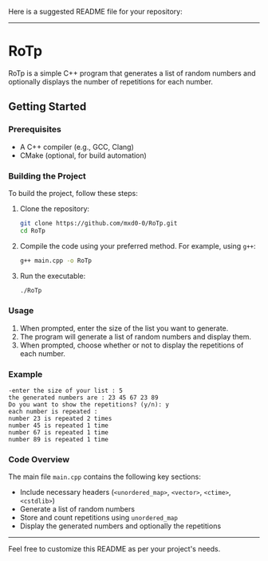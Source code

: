 Here is a suggested README file for your repository:

---

# RoTp

RoTp is a simple C++ program that generates a list of random numbers and optionally displays the number of repetitions for each number.

## Getting Started

### Prerequisites

- A C++ compiler (e.g., GCC, Clang)
- CMake (optional, for build automation)

### Building the Project

To build the project, follow these steps:

1. Clone the repository:
    ```bash
    git clone https://github.com/mxd0-0/RoTp.git
    cd RoTp
    ```

2. Compile the code using your preferred method. For example, using `g++`:
    ```bash
    g++ main.cpp -o RoTp
    ```

3. Run the executable:
    ```bash
    ./RoTp
    ```

### Usage

1. When prompted, enter the size of the list you want to generate.
2. The program will generate a list of random numbers and display them.
3. When prompted, choose whether or not to display the repetitions of each number.

### Example

```plaintext
-enter the size of your list : 5
the generated numbers are : 23 45 67 23 89
Do you want to show the repetitions? (y/n): y
each number is repeated :
number 23 is repeated 2 times
number 45 is repeated 1 time
number 67 is repeated 1 time
number 89 is repeated 1 time
```

### Code Overview

The main file `main.cpp` contains the following key sections:
- Include necessary headers (`<unordered_map>`, `<vector>`, `<ctime>`, `<cstdlib>`)
- Generate a list of random numbers
- Store and count repetitions using `unordered_map`
- Display the generated numbers and optionally the repetitions

---

Feel free to customize this README as per your project's needs.
